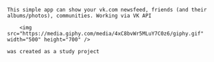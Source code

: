     This simple app can show your vk.com newsfeed, friends (and their albums/photos), communities. Working via VK API

        <img src="https://media.giphy.com/media/4xC8bvWr5MLuY7C0z6/giphy.gif" width="500" height="700" />

    was created as a study project
